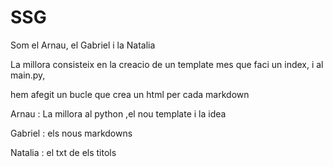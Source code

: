 # SSG

Som el Arnau, el Gabriel i la Natalia

La millora consisteix en la creacio de un template mes que faci un index, i al main.py,

hem afegit un bucle que crea un html per cada markdown

Arnau : La millora al python ,el nou template i la idea 

Gabriel : els nous markdowns

Natalia : el txt de els titols
